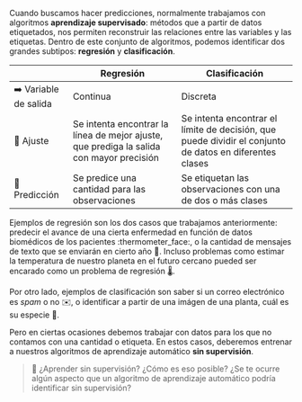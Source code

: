 Cuando buscamos hacer predicciones, normalmente trabajamos con algoritmos **aprendizaje supervisado**: métodos que a partir de datos etiquetados, nos permiten reconstruir las relaciones entre las variables y las etiquetas. Dentro de este conjunto de algoritmos, podemos identificar dos grandes subtipos: **regresión** y **clasificación**. 

|                  |       Regresión         |     Clasificación           |
|:-----------------|-------------------------|-----------------------------|
|➡️ Variable de salida|Continua                 |Discreta                     |
|🔧 Ajuste            |Se intenta encontrar la línea de mejor ajuste, que prediga la salida con mayor precisión|Se intenta encontrar el límite de decisión, que puede dividir el conjunto de datos en diferentes clases |
|🔮 Predicción        |Se predice una cantidad para las observaciones  | Se etiquetan las observaciones con una de dos o más clases|

Ejemplos de regresión son los dos casos que trabajamos anteriormente: predecir el avance de una cierta enfermedad en función de datos biomédicos de los pacientes :thermometer_face:, o la cantidad de mensajes de texto que se enviarán en cierto año :vibration_mode:. Incluso problemas como estimar la temperatura de nuestro planeta en el futuro cercano pueded ser encarado como un problema de regresión 🌡. 

Por otro lado, ejemplos de clasificación son saber si un correo electrónico es _spam_ o no :envelope:, o identificar a partir de una imágen de una planta, cuál es su especie :sunflower:.  

Pero en ciertas ocasiones debemos trabajar con datos para los que no contamos con una cantidad o etiqueta. En estos casos, deberemos entrenar a nuestros algoritmos de aprendizaje automático **sin supervisión**. 

> 🤔 ¿Aprender sin supervisión? ¿Cómo es eso posible? ¿Se te ocurre algún aspecto que un algoritmo de aprendizaje automático podría identificar sin supervisión?

